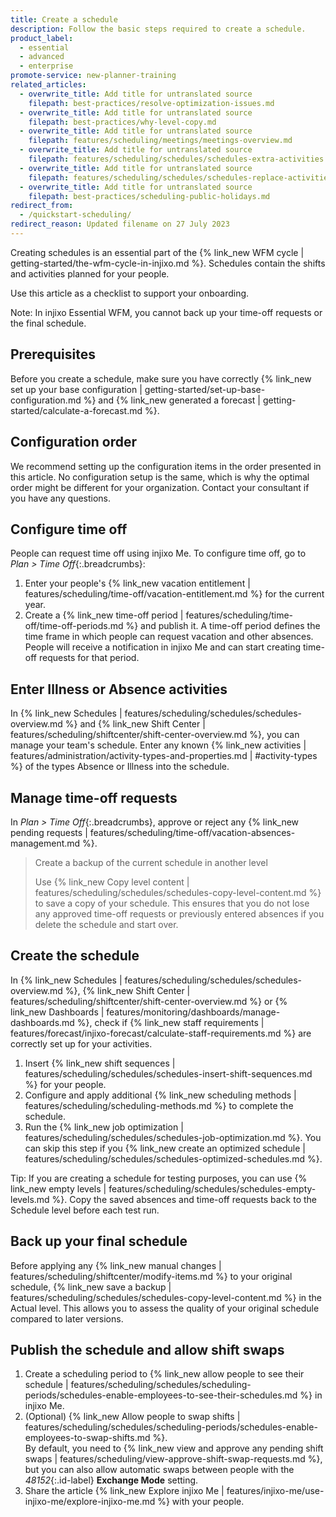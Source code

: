 ```yaml
---
title: Create a schedule
description: Follow the basic steps required to create a schedule.
product_label:
  - essential
  - advanced
  - enterprise
promote-service: new-planner-training
related_articles:
  - overwrite_title: Add title for untranslated source
    filepath: best-practices/resolve-optimization-issues.md
  - overwrite_title: Add title for untranslated source
    filepath: best-practices/why-level-copy.md
  - overwrite_title: Add title for untranslated source
    filepath: features/scheduling/meetings/meetings-overview.md
  - overwrite_title: Add title for untranslated source
    filepath: features/scheduling/schedules/schedules-extra-activities.md
  - overwrite_title: Add title for untranslated source
    filepath: features/scheduling/schedules/schedules-replace-activities.md
  - overwrite_title: Add title for untranslated source
    filepath: best-practices/scheduling-public-holidays.md
redirect_from:
  - /quickstart-scheduling/
redirect_reason: Updated filename on 27 July 2023
---
```


Creating schedules is an essential part of the {% link_new WFM cycle | getting-started/the-wfm-cycle-in-injixo.md %}. Schedules contain the shifts and activities planned for your people.

Use this article as a checklist to support your onboarding.

Note: In injixo Essential WFM, you cannot back up your time-off requests or the final schedule.

## Prerequisites

Before you create a schedule, make sure you have correctly {% link_new set up your base configuration | getting-started/set-up-base-configuration.md %} and {% link_new generated a forecast | getting-started/calculate-a-forecast.md %}.

## Configuration order

We recommend setting up the configuration items in the order presented in this article. No configuration setup is the same, which is why the optimal order might be different for your organization. Contact your consultant if you have any questions.

## Configure time off

People can request time off using injixo Me. To configure time off, go to _Plan > Time Off_{:.breadcrumbs}:

1. Enter your people's {% link_new vacation entitlement | features/scheduling/time-off/vacation-entitlement.md %} for the current year.
2. Create a {% link_new time-off period | features/scheduling/time-off/time-off-periods.md %} and publish it. A time-off period defines the time frame in which people can request vacation and other absences. People will receive a notification in injixo Me and can start creating time-off requests for that period.

## Enter Illness or Absence activities

In {% link_new Schedules | features/scheduling/schedules/schedules-overview.md %} and {% link_new Shift Center | features/scheduling/shiftcenter/shift-center-overview.md %}, you can manage your team's schedule. Enter any known {% link_new activities | features/administration/activity-types-and-properties.md | #activity-types %} of the types Absence or Illness into the schedule.

## Manage time-off requests

In _Plan > Time Off_{:.breadcrumbs}, approve or reject any {% link_new pending requests | features/scheduling/time-off/vacation-absences-management.md %}.

> Create a backup of the current schedule in another level
>
> Use {% link_new Copy level content | features/scheduling/schedules/schedules-copy-level-content.md %} to save a copy of your schedule. This ensures that you do not lose any approved time-off requests or previously entered absences if you delete the schedule and start over.

## Create the schedule

In {% link_new Schedules | features/scheduling/schedules/schedules-overview.md %}, {% link_new Shift Center | features/scheduling/shiftcenter/shift-center-overview.md %} or {% link_new Dashboards | features/monitoring/dashboards/manage-dashboards.md %}, check if {% link_new staff requirements | features/forecast/injixo-forecast/calculate-staff-requirements.md %} are correctly set up for your activities.

1. Insert {% link_new shift sequences | features/scheduling/schedules/schedules-insert-shift-sequences.md %} for your people.
2. Configure and apply additional {% link_new scheduling methods | features/scheduling/scheduling-methods.md %} to complete the schedule.
3. Run the {% link_new job optimization | features/scheduling/schedules/schedules-job-optimization.md %}. You can skip this step if you {% link_new create an optimized schedule | features/scheduling/schedules/schedules-optimized-schedules.md %}.

Tip: If you are creating a schedule for testing purposes, you can use {% link_new empty levels | features/scheduling/schedules/schedules-empty-levels.md %}. Copy the saved absences and time-off requests back to the Schedule level before each test run.

## Back up your final schedule

Before applying any {% link_new manual changes | features/scheduling/shiftcenter/modify-items.md %} to your original schedule, {% link_new save a backup | features/scheduling/schedules/schedules-copy-level-content.md %} in the Actual level. This allows you to assess the quality of your original schedule compared to later versions.

## Publish the schedule and allow shift swaps

1. Create a scheduling period to {% link_new allow people to see their schedule | features/scheduling/schedules/scheduling-periods/schedules-enable-employees-to-see-their-schedules.md %} in injixo Me.
2. (Optional) {% link_new Allow people to swap shifts | features/scheduling/schedules/scheduling-periods/schedules-enable-employees-to-swap-shifts.md %}.  
   By default, you need to {% link_new view and approve any pending shift swaps | features/scheduling/view-approve-shift-swap-requests.md %}, but you can also allow automatic swaps between people with the _48152_{:.id-label} **Exchange Mode** setting.
3. Share the article {% link_new Explore injixo Me | features/injixo-me/use-injixo-me/explore-injixo-me.md %} with your people.
